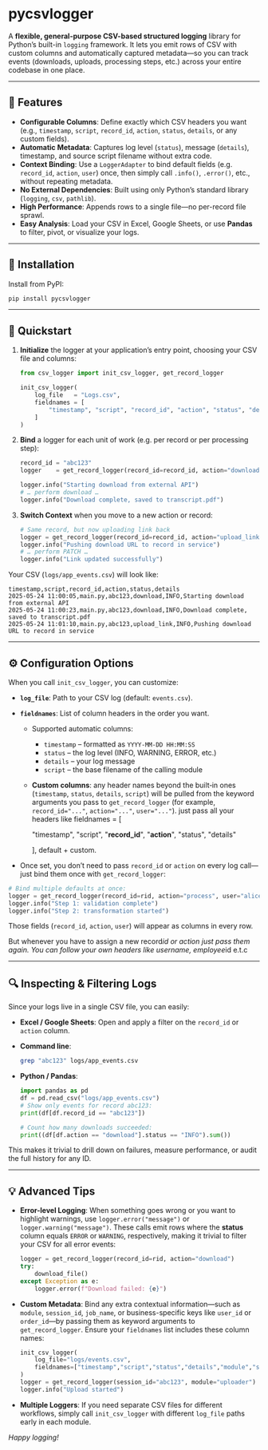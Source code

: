 # pycsvlogger

A **flexible, general-purpose CSV-based structured logging** library for Python’s built-in `logging` framework. It lets you emit rows of CSV with custom columns and automatically captured metadata—so you can track events (downloads, uploads, processing steps, etc.) across your entire codebase in one place.

---

## 🔧 Features

* **Configurable Columns**: Define exactly which CSV headers you want (e.g., `timestamp`, `script`, `record_id`, `action`, `status`, `details`, or any custom fields).
* **Automatic Metadata**: Captures log level (`status`), message (`details`), timestamp, and source script filename without extra code.
* **Context Binding**: Use a `LoggerAdapter` to bind default fields (e.g. `record_id`, `action`, `user`) once, then simply call `.info()`, `.error()`, etc., without repeating metadata.
* **No External Dependencies**: Built using only Python’s standard library (`logging`, `csv`, `pathlib`).
* **High Performance**: Appends rows to a single file—no per-record file sprawl.
* **Easy Analysis**: Load your CSV in Excel, Google Sheets, or use **Pandas** to filter, pivot, or visualize your logs.

---

## 🚀 Installation

Install from PyPI:

```bash
pip install pycsvlogger
```
---

## 🎯 Quickstart

1. **Initialize** the logger at your application’s entry point, choosing your CSV file and columns:

   ```python
   from csv_logger import init_csv_logger, get_record_logger

   init_csv_logger(
       log_file   = "Logs.csv",
       fieldnames = [
           "timestamp", "script", "record_id", "action", "status", "details"
       ]
   )
   ```

2. **Bind** a logger for each unit of work (e.g. per record or per processing step):

   ```python
   record_id = "abc123"
   logger    = get_record_logger(record_id=record_id, action="download")

   logger.info("Starting download from external API")
   # … perform download …
   logger.info("Download complete, saved to transcript.pdf")
   ```

3. **Switch Context** when you move to a new action or record:

   ```python
   # Same record, but now uploading link back
   logger = get_record_logger(record_id=record_id, action="upload_link")
   logger.info("Pushing download URL to record in service")
   # … perform PATCH …
   logger.info("Link updated successfully")
   ```

Your CSV (`logs/app_events.csv`) will look like:

```csv
timestamp,script,record_id,action,status,details
2025-05-24 11:00:05,main.py,abc123,download,INFO,Starting download from external API
2025-05-24 11:00:23,main.py,abc123,download,INFO,Download complete, saved to transcript.pdf
2025-05-24 11:01:10,main.py,abc123,upload_link,INFO,Pushing download URL to record in service
```

---

## ⚙️ Configuration Options

When you call `init_csv_logger`, you can customize:

* **`log_file`**: Path to your CSV log (default: `events.csv`).
* **`fieldnames`**: List of column headers in the order you want.

  * Supported automatic columns:

    * `timestamp` – formatted as `YYYY-MM-DD HH:MM:SS`
    * `status` – the log level (INFO, WARNING, ERROR, etc.)
    * `details` – your log message
    * `script` – the base filename of the calling module
  * **Custom columns**: any header names beyond the built‑in ones (`timestamp`, `status`, `details`, `script`) will be pulled from the keyword arguments you pass to `get_record_logger` (for example, `record_id="..."`, `action="..."`, `user="..."`). just pass all your headers like fieldnames = \[

    &#x20;       "timestamp", "script", "**record\_id**", "**action**", "status", "details"

    &#x20;   ], default + custom. 
* Once set, you don’t need to pass `record_id` or `action` on every log call—just bind them once with `get_record_logger`:

```python
# Bind multiple defaults at once:
logger = get_record_logger(record_id=rid, action="process", user="alice")
logger.info("Step 1: validation complete")
logger.info("Step 2: transformation started")
```

Those fields (`record_id`, `action`, `user`) will appear as columns in every row.

But whenever you have to assign a new record*id or action just pass them again. You can follow your own headers like username, employee*id e.t.c

---

## 🔍 Inspecting & Filtering Logs

Since your logs live in a single CSV file, you can easily:

* **Excel / Google Sheets**: Open and apply a filter on the `record_id` or `action` column.

* **Command line**:

  ```bash
  grep "abc123" logs/app_events.csv
  ```

* **Python / Pandas**:

  ```python
  import pandas as pd
  df = pd.read_csv("logs/app_events.csv")
  # Show only events for record abc123:
  print(df[df.record_id == "abc123"])

  # Count how many downloads succeeded:
  print((df[df.action == "download"].status == "INFO").sum())
  ```

This makes it trivial to drill down on failures, measure performance, or audit the full history for any ID.

---

## 💡 Advanced Tips

* **Error-level Logging**: When something goes wrong or you want to highlight warnings, use `logger.error("message")` or `logger.warning("message")`. These calls emit rows where the **status** column equals `ERROR` or `WARNING`, respectively, making it trivial to filter your CSV for all error events:

  ```python
  logger = get_record_logger(record_id=rid, action="download")
  try:
      download_file()
  except Exception as e:
      logger.error(f"Download failed: {e}")
  ```

* **Custom Metadata**: Bind any extra contextual information—such as `module`, `session_id`, `job_name`, or business-specific keys like `user_id` or `order_id`—by passing them as keyword arguments to `get_record_logger`. Ensure your `fieldnames` list includes these column names:

  ```python
  init_csv_logger(
      log_file="logs/events.csv",
      fieldnames=["timestamp","script","status","details","module","session_id"]
  )
  logger = get_record_logger(session_id="abc123", module="uploader")
  logger.info("Upload started")
  ```

* **Multiple Loggers**: If you need separate CSV files for different workflows, simply call `init_csv_logger` with different `log_file` paths early in each module.

*Happy logging!*
